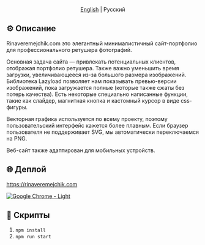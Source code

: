 <p align="center">
  <a href="https://github.com/herehavetheseflowers/rinaveremejchik.com/blob/main/README.md">English</a> |
  <span>Русский</span>
</p>

## ⚙️ Описание

Rinaveremejchik.com это элегантный минималистичный сайт-портфолио для профессионального ретушера фотографий.

Основная задача сайта — привлекать потенциальных клиентов, отображая портфолио ретушера. Также важно уменьшить время загрузки, увеличивающееся из-за большого размера изображений. Библиотека Lazyload позволяет нам показывать превью-версии изображений, пока загружается полные (которые также сжаты без потерь качества).
Есть некоторые специально написанные функции, такие как слайдер, магнитная кнопка и кастомный курсор в виде css-фигуры.

Векторная графика используется по всему проекту, поэтому пользовательский интерфейс кажется более плавным. Если браузер пользователя не поддерживает SVG, мы автоматически переключаемся на PNG.

Веб-сайт также адаптирован для мобильных устройств.

## 🌐 Деплой

https://rinaveremejchik.com

<a href="http://rinaveremejchik.com/" target="_blank" rel="noopener noreferrer">

![Google Chrome - Light](https://user-images.githubusercontent.com/106176669/198884542-0bf5206a-116b-4786-9d7e-ca54a26a3d1d.png)

</a>

## 📜 Скрипты
 1. `npm install`
 2. `npm run start`
